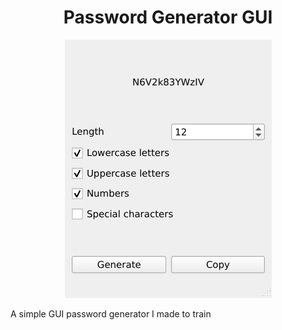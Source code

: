 <h1 align="center">Password Generator GUI</h1>

<p align="center">
	<img src=".readme/screenshots/1.png">
</p>

A simple GUI password generator I made to train
